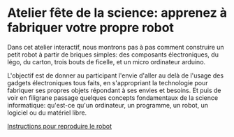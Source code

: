 # Atelier fête de la science: apprenez à fabriquer votre propre robot

Dans cet atelier interactif, nous montrons pas à pas comment
construire un petit robot à partir de briques simples: des composants
électroniques, du légo, du carton, trois bouts de ficelle, et un micro
ordinateur arduino.

L'objectif est de donner au participant l'envie d'aller au delà de
l'usage des gadgets électroniques tous faits, en s'appropriant la
technologie pour fabriquer ses propres objets répondant à ses envies
et besoins. Et puis de voir en filigrane passage quelques concepts
fondamentaux de la science informatique: qu'est-ce qu'un ordinateur,
un programme, un robot, un logiciel ou du matériel libre.

[Instructions pour reproduire le robot](README.md)
